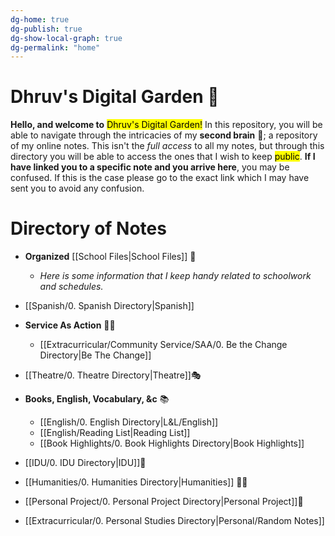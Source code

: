 ```yaml
---
dg-home: true
dg-publish: true
dg-show-local-graph: true
dg-permalink: "home"
---
```

# Dhruv's Digital Garden 🌱

**Hello, and welcome to** <mark class="Green">Dhruv's Digital Garden!</mark> 
In this repository, you will be able to navigate through the intricacies of my **second brain** 🧠; a repository of my online notes.
This isn't the *full access* to all my notes, but through this directory you will be able to access the ones that I wish to keep <mark class="Red">public</mark>. 
**If I have linked you to a specific note and you arrive here**, you may be confused. If this is the case please go to the exact link which I may have sent you to avoid any confusion.

# Directory of Notes
- **Organized** [[School Files\|School Files]] 🏫
	- *Here is some information that I keep handy related to schoolwork and schedules.* 
-  [[Spanish/0. Spanish Directory\|Spanish]]


-  **Service As Action** 👷‍♂️
	- [[Extracurricular/Community Service/SAA/0. Be the Change Directory\|Be The Change]]
	
	
-   [[Theatre/0. Theatre Directory\|Theatre]]🎭

- **Books, English, Vocabulary, &c** 📚
	- [[English/0. English Directory\|L&L/English]]
	- [[English/Reading List\|Reading List]]
	- [[Book Highlights/0. Book Highlights Directory\|Book Highlights]]
	
- [[IDU/0. IDU Directory\|IDU]]💭
- [[Humanities/0. Humanities Directory\|Humanities]] 🙋‍♂️
- [[Personal Project/0. Personal Project Directory\|Personal Project]]📝

- [[Extracurricular/0. Personal Studies Directory\|Personal/Random Notes]]

